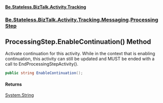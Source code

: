 #### [Be.Stateless.BizTalk.Activity.Tracking](README.md 'README')
### [Be.Stateless.BizTalk.Activity.Tracking.Messaging](Be.Stateless.BizTalk.Activity.Tracking.Messaging.md 'Be.Stateless.BizTalk.Activity.Tracking.Messaging').[ProcessingStep](ProcessingStep.md 'Be.Stateless.BizTalk.Activity.Tracking.Messaging.ProcessingStep')

## ProcessingStep.EnableContinuation() Method

Activate continuation for this activity. While in the context that is enabling continuation, this activity can
still be updated and MUST be ended with a call to EndProcessingStepActivity().

```csharp
public string EnableContinuation();
```

#### Returns
[System.String](https://docs.microsoft.com/en-us/dotnet/api/System.String 'System.String')